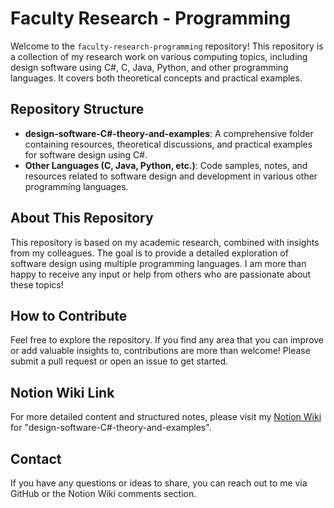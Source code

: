 
# Faculty Research - Programming

Welcome to the `faculty-research-programming` repository! This repository is a collection of my research work on various computing topics, including design software using C#, C, Java, Python, and other programming languages. It covers both theoretical concepts and practical examples.

## Repository Structure
- **design-software-C#-theory-and-examples**: A comprehensive folder containing resources, theoretical discussions, and practical examples for software design using C#.
- **Other Languages (C, Java, Python, etc.)**: Code samples, notes, and resources related to software design and development in various other programming languages.

## About This Repository
This repository is based on my academic research, combined with insights from my colleagues. The goal is to provide a detailed exploration of software design using multiple programming languages. I am more than happy to receive any input or help from others who are passionate about these topics!

## How to Contribute
Feel free to explore the repository. If you find any area that you can improve or add valuable insights to, contributions are more than welcome! Please submit a pull request or open an issue to get started.

## Notion Wiki Link
For more detailed content and structured notes, please visit my [Notion Wiki](#) for "design-software-C#-theory-and-examples".

## Contact
If you have any questions or ideas to share, you can reach out to me via GitHub or the Notion Wiki comments section.
